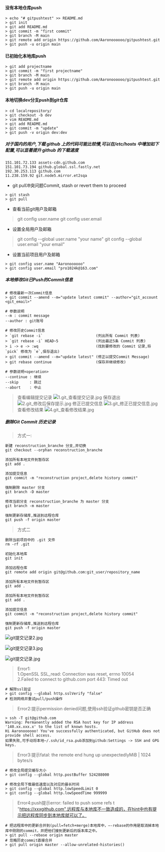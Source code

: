 #### 没有本地仓库push
```shell script
> echo "# gitpushtest" >> README.md
> git init
> git add README.md
> git commit -m "first commit"
> git branch -M main
> git remote add origin https://github.com/Aaronoooooo/gitpushtest.git
> git push -u origin main
```
#### 已初始化本地库push
```shell script
> git add projectname
> git commit -m "first projectname"
> git branch -M main
> git remote add origin https://github.com/Aaronoooooo/gitpushtest.git
> git branch -M main
> git push -u origin main
```
#### 本地切换dev分支push到git仓库
```shell script
> cd localrepository/
> git checkout -b dev
> vim README.md
> git add README.md
> git commit -m "update"
> git push -v origin dev:dev
```
##### 对于国内的用户,下载 github 上的代码可能比较慢,可以在/etc/hosts 中增加如下配置,可以显著提升 github 的下载速度
```shell script
151.101.72.133 assets-cdn.github.com
151.101.73.194 github.global.ssl.fastly.net
192.30.253.113 github.com
11.238.159.92 git.node5.mirror.et2sqa
```

- git pull冲突问题Commit, stash or revert them to proceed
```shell script
> git stash
> git pull
```
- 查看当前git用户及邮箱
> git config user.name
> git config user.email

- 设置全局用户及邮箱
> git config --global user.name "your name"
> git config --global user.email "your email"

- 设置当前项目用户及邮箱
```shell script
> git config user.name "Aaronoooooo"
> git config user.email "pro1024k@163.com"
```

##### 本地修改Git已Push的Commit信息
```shell script
# 修改最新一次Commit信息
> git commit --amend --m="update latest commit" --author="git_account <git_email>"

# 参数说明
--m : commit message
--author : git账号

# 修改历史Commit信息
> `git rebase -i`                        (列出所有 Commit 列表)
> `git rebase -i` HEAD~5                 (列出最近5条 Commit 列表)
> i -> e -> :wq                          (找到要修改的 Commit 记录,将`pick` 修改为 `e`,保存退出)
> git commit --amend --m="update latest" (修正以提交Commit Message)
> git rebase continue                    (保存并继续修改)

# 参数说明<operation>
--continue : 继续
--skip     : 跳过
--abort    : 中止
```
> 查看编辑提交记录
![1.git_查看提交记录.jpg](http://ww1.sinaimg.cn/large/c9d5eefcgy1gpbcfo15txj20o004i74n.jpg)
> 保存退出
![2.git_修改后保存提示.jpg](http://ww1.sinaimg.cn/large/c9d5eefcgy1gpbcn97gg1j21ev0770th.jpg)
> 修正已提交信息
![3.git_修正已提交信息.jpg](http://ww1.sinaimg.cn/large/c9d5eefcgy1gpbceev41qj20ql084jsj.jpg)
> 查看修改结果
![4.git_查看修改结果.jpg](http://ww1.sinaimg.cn/large/c9d5eefcgy1gpbceetbarj20n3052wew.jpg)

##### 删除Git Commit 历史记录
> 方式一:
```shell script
新建 reconstruction_branche 分支,并切换
git checkout --orphan reconstruction_branche

添加所有本地文件到暂存区
git add .

添加提交信息
git commit -m "reconstruction project,delete history commit"

强制删除 master 分支
git branch -D master

修改当前分支 reconstruction_branche 为 master 分支
git branch -m master

强制更新存储库,推送到远程仓库
git push -f origin master

```

> 方式二
```shell script
删除当前项目中的 .git 文件
rm -rf .git

初始化本地库
git init 

添加远程仓库
git remote add origin git@github.com:git_user/repository_name

添加所有本地文件到暂存区
git add .

添加所有本地文件到暂存区
git add .

添加提交信息
git commit -m "reconstruction project,delete history commit"

强制更新存储库,推送到远程仓库
git push -f origin master
```
![git提交记录2.jpg](http://ww1.sinaimg.cn/large/c9d5eefcgy1gpdhz5np4ej20xp0fz0w7.jpg)

![git提交记录3.jpg](http://ww1.sinaimg.cn/large/c9d5eefcgy1gpdhz5noksj20x208ymza.jpg)

![git提交记录.jpg](http://ww1.sinaimg.cn/large/c9d5eefcgy1gpdhz5m4qgj20ri0cb3zz.jpg)

>Error1:  
1.OpenSSL SSL_read: Connection was reset, errno 10054  
2.Failed to connect to github.com port 443: Timed out

```shell script
# 解除ssl验证
> git config --global http.sslVerify "false" 
# 检测网络并重试pull/push操作
```


>Error2:提示permission denied问题,使用ssh验证github密钥是否正确
```shell script
> ssh -T git@github.com
Warning: Permanently added the RSA host key for IP address '140.xx.xxx.x' to the list of known hosts.
Hi Aaronoooooo! You've successfully authenticated, but GitHub does not provide shell access.
如果失败,可手动将本地~/.ssh/id_rsa.pub添加到github:Settings -> SSH and GPG keys.
```

>Error3:提示fatal: the remote end hung up unexpectedlyMiB | 1024 bytes/s
```shell script
# 修改全局提交缓存大小
> git config --global http.postBuffer 524288000
 
# 修改全局下载最低速度以及对应的最长时间
> git config --global http.lowSpeedLimit 0
> git config --global http.lowSpeedTime 999999
```

>Error4:push提示error: failed to push some refs t "https://xxxgithub.com",远程库与本地库不一致造成的，在hint中也有提示把远程库同步到本地库就可以了。
```shell script
# 把远程库中的更新合并到(pull=fetch+merge)本地库中，–-rebase的作用是取消掉本地库中刚刚的commit，并把他们接到更新后的版本库之中。
> git pull --rebase origin master
# 忽略历史commit直接合并
> git pull origin master --allow-unrelated-histories()
```
  

